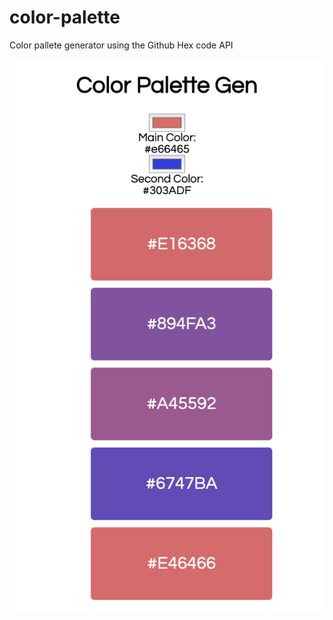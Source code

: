 # color-palette
Color pallete generator using the Github Hex code API


![Screenshot](/Screenshot%202019-06-16%20at%2022.35.15.png)
